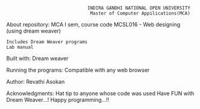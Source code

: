                                   INDIRA GANDHI NATIONAL OPEN UNIVERSITY
                                   Master of Computer Appilications(MCA)

About repository: MCA I sem, course code MCSL016 - Web designing (using dream weaver)

    Includes Dream Weaver programs
    Lab manual

Built with: Dream weaver

Running the programs: Compatible with any web browser

Author: Revathi Asokan

Acknowledgments: Hat tip to anyone whose code was used Have FUN with Dream Weaver...! Happy programming...!!
